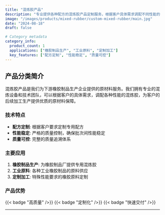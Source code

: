 ```yaml
---
title: "混炼胶产品"
description: "专业提供各种配方的混炼胶产品定制服务，根据客户具体需求调配不同性能的橡胶原料，满足各种工业应用需求"
image: "/images/products/mixed-rubber/custom-mixed-rubber/main.jpg"
date: "2024-08-18"
draft: false

# Category metadata
category_info:
  product_count: 1
  applications: ["橡胶制品生产", "工业原料", "定制加工"]
  key_features: ["配方定制", "性能稳定", "质量可控"]
---
```


## 产品分类简介

混炼胶产品是我们为下游橡胶制品生产企业提供的原材料服务。我们拥有专业的混炼设备和技术团队，可以根据客户的具体需求，调配各种性能的混炼胶，为客户的后续加工生产提供优质的原材料保障。

### 技术特点
- **配方定制**: 根据客户要求定制专用配方
- **性能稳定**: 严格的质量控制，确保批次间性能稳定
- **质量可控**: 完整的质量追溯体系

### 主要应用
1. **橡胶制品生产**: 为橡胶制品厂提供专用混炼胶
2. **工业原料**: 各种工业橡胶制品的原料供应
3. **定制加工**: 特殊性能要求的橡胶原料定制

### 产品优势
{{< badge "高质量" />}} {{< badge "定制化" />}} {{< badge "快速交付" />}}

---

<!-- Hugo will automatically list products in this category below -->